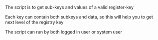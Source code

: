 The script is to get sub-keys and values of a valid register-key

Each key can contain both subkeys and data, so this will help you to get next level of the registry key

The script can run by both logged in user or system user
